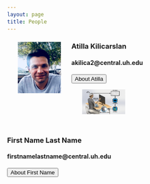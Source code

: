 ```yaml
---
layout: page
title: People
---
```

<html>
  <head>
    <meta name="viewport" content="width=device-width, initial-scale=1">
    <style>
      img {
        height: 20%;
        width: 20%;
        padding: 0px 25px 25px;
      }
     /* The Modal (background) */
      .modal {
        display: none; /* Hidden by default */
        position: fixed; /* Stay in place */
        z-index: 1; /* Sit on top */
        padding-top: 100px; /* Location of the box */
        left: 0;
        top: 0;
        width: 100%; /* Full width */
        height: 100%; /* Full height */
        overflow: auto; /* Enable scroll if needed */
        background-color: rgb(0,0,0); /* Fallback color */
        background-color: rgba(0,0,0,0.4); /* Black w/ opacity */
      }
      .modal-content {
        position: relative;
        background-color: #fefefe;
        margin: auto;
        padding: 0;
        border: 1px solid #888;
        width: 50%;
        box-shadow: 0 4px 8px 0 rgba(0,0,0,0.2),0 6px 20px 0 rgba(0,0,0,0.19);
        -webkit-animation-name: animatetop;
        -webkit-animation-duration: 0.4s;
        animation-name: animatetop;
        animation-duration: 0.4s
      }
      @-webkit-keyframes animatetop {
        from {top:-300px; opacity:0} 
        to {top:0; opacity:1}
      }
      @keyframes animatetop {
        from {top:-300px; opacity:0}
        to {top:0; opacity:1}
      }
      .close {
        color: black;
        float: right;
        font-size: 28px;
        font-weight: bold;
      }
      .close:hover,
      .close:focus {
        color: #000;
        text-decoration: none;
        cursor: pointer;
      }
      .modal-header {
        padding: 2px 16px;
        background-color: white;
        color: black;
        border-bottom: 1px solid #e9ecef;
      }
      .modal-body {
        padding: 2px 16px;
        overflow: auto;
      }
      .content {
        padding: 25px;
      }
   </style>
  </head> 
 
 </html>
 
<div>
  <img src="/photos/AKilicarslan.jpeg" alt="Atilla Kilicarslan" align="left"/>
  <h3>Atilla Kilicarslan</h3>


  <h4>akilica2@central.uh.edu</h4>

  <!-- Trigger/Open The Modal -->
  <button class="modal-button" href="#akilicarslan">About Atilla</button>

  <!-- The Modal -->
  <div id="akilicarslan" class="modal">

    <!-- Modal content -->
   <div class="modal-content">
      <div class="modal-header">
        <span class="close">×</span>
        <h2>Atilla Kilicarslan, PHD</h2>
      </div>
      <div class="modal-body">
        <img class="content" src="/photos/AKilicarslan.jpeg" alt="Atilla Kilicarslan" align="left"/>
        <p class="content">Dr Atilla Kilicarslan (Co-PI) is a Research Assistant Professor at the University of Houston, Electrical and Computer Engineering Department. He specializes in Robotics, Control systems, Brain Machine Interfaces, Adaptive systems, Signal De-Noising, and Spatial Sensory Data Enhancement.</p>
      </div>
     </div>

  </div>
</div>

<div>
  <img src="/assets/newfigure.png" alt="Test" />
  <h3> First Name Last Name</h3>
  
  
  <h4>firstnamelastname@central.uh.edu</h4>
  <!-- Trigger/Open The Modal -->
  <button class="modal-button" href="#myModal2">About First Name</button>

  <!-- The Modal -->
  <div id="myModal2" class="modal">

    <!-- Modal content -->
   <div class="modal-content">
      <div class="modal-header">
        <span class="close">×</span>
        <h2>Modal Header</h2>
      </div>
      <div class="modal-body">
        <p>Some text in the Modal Body</p>
        <p>Some other text...</p>
      </div>
      <div class="modal-footer">
        <h3>Modal Footer</h3>
      </div>
    </div>

  </div>
</div>





<script>
// Get the button that opens the modal
var btn = document.querySelectorAll("button.modal-button");

// All page modals
var modals = document.querySelectorAll('.modal');

// Get the <span> element that closes the modal
var spans = document.getElementsByClassName("close");

// When the user clicks the button, open the modal
for (var i = 0; i < btn.length; i++) {
 btn[i].onclick = function(e) {
    e.preventDefault();
    modal = document.querySelector(e.target.getAttribute("href"));
    modal.style.display = "block";
 }
}

// When the user clicks on <span> (x), close the modal
for (var i = 0; i < spans.length; i++) {
 spans[i].onclick = function() {
    for (var index in modals) {
      if (typeof modals[index].style !== 'undefined') modals[index].style.display = "none";    
    }
 }
}

// When the user clicks anywhere outside of the modal, close it
window.onclick = function(event) {
    if (event.target.classList.contains('modal')) {
     for (var index in modals) {
      if (typeof modals[index].style !== 'undefined') modals[index].style.display = "none";    
     }
    }
}
</script>




      
        
      
      
     


